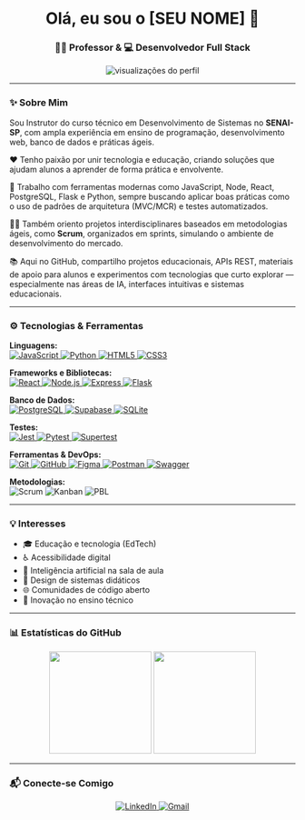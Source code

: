 <h1 align="center">Olá, eu sou o [SEU NOME] 👋</h1>
<h3 align="center">👨‍🏫 Professor & 💻 Desenvolvedor Full Stack</h3>

<p align="center">
  <img src="https://komarev.com/ghpvc/?username=[SEU_USERNAME_DO_GITHUB]&label=Profile%20views&color=0e75b6&style=flat" alt="visualizações do perfil" />
</p>

---

### ✨ Sobre Mim

<p align="left">
  Sou Instrutor do curso técnico em Desenvolvimento de Sistemas no <strong>SENAI-SP</strong>, com ampla experiência em ensino de programação, desenvolvimento web, banco de dados e práticas ágeis.
</p>

<p align="left">
  ❤️ Tenho paixão por unir tecnologia e educação, criando soluções que ajudam alunos a aprender de forma prática e envolvente.
</p>

<p align="left">
  🚀 Trabalho com ferramentas modernas como JavaScript, Node, React, PostgreSQL, Flask e Python, sempre buscando aplicar boas práticas como o uso de padrões de arquitetura (MVC/MCR) e testes automatizados.
</p>

<p align="left">
  🏃‍♂️ Também oriento projetos interdisciplinares baseados em metodologias ágeis, como <strong>Scrum</strong>, organizados em sprints, simulando o ambiente de desenvolvimento do mercado.
</p>

<p align="left">
  📚 Aqui no GitHub, compartilho projetos educacionais, APIs REST, materiais de apoio para alunos e experimentos com tecnologias que curto explorar — especialmente nas áreas de IA, interfaces intuitivas e sistemas educacionais.
</p>

---

### ⚙️ Tecnologias & Ferramentas

<p align="left">
  <strong>Linguagens:</strong><br>
  <a href="https://developer.mozilla.org/pt-BR/docs/Web/JavaScript">
    <img src="https://img.shields.io/badge/javascript-%23323330.svg?style=for-the-badge&logo=javascript&logoColor=%23F7DF1E" alt="JavaScript"/>
  </a>
  <a href="https://www.python.org/">
    <img src="https://img.shields.io/badge/python-3776AB?style=for-the-badge&logo=python&logoColor=white" alt="Python"/>
  </a>
  <a href="https://developer.mozilla.org/pt-BR/docs/Web/HTML">
    <img src="https://img.shields.io/badge/html5-%23E34F26.svg?style=for-the-badge&logo=html5&logoColor=white" alt="HTML5"/>
  </a>
  <a href="https://developer.mozilla.org/pt-BR/docs/Web/CSS">
    <img src="https://img.shields.io/badge/css3-%231572B6.svg?style=for-the-badge&logo=css3&logoColor=white" alt="CSS3"/>
  </a>
</p>

<p align="left">
  <strong>Frameworks e Bibliotecas:</strong><br>
  <a href="https://pt-br.reactjs.org/">
    <img src="https://img.shields.io/badge/react-%2320232a.svg?style=for-the-badge&logo=react&logoColor=%2361DAFB" alt="React"/>
  </a>
  <a href="https://nodejs.org/en/">
    <img src="https://img.shields.io/badge/node.js-339933?style=for-the-badge&logo=nodedotjs&logoColor=white" alt="Node.js"/>
  </a>
  <a href="https://expressjs.com/pt-br/">
    <img src="https://img.shields.io/badge/express.js-%23404d59.svg?style=for-the-badge&logo=express&logoColor=%2361DAFB" alt="Express"/>
  </a>
  <a href="https://flask.palletsprojects.com/">
    <img src="https://img.shields.io/badge/flask-%23000.svg?style=for-the-badge&logo=flask&logoColor=white" alt="Flask"/>
  </a>
</p>

<p align="left">
  <strong>Banco de Dados:</strong><br>
  <a href="https://www.postgresql.org/">
    <img src="https://img.shields.io/badge/postgresql-%23316192.svg?style=for-the-badge&logo=postgresql&logoColor=white" alt="PostgreSQL"/>
  </a>
  <a href="https://supabase.com/">
    <img src="https://img.shields.io/badge/Supabase-3ECF8E?style=for-the-badge&logo=supabase&logoColor=white" alt="Supabase"/>
  </a>
  <a href="https://www.sqlite.org/index.html">
    <img src="https://img.shields.io/badge/sqlite-%2307405e.svg?style=for-the-badge&logo=sqlite&logoColor=white" alt="SQLite"/>
  </a>
</p>

<p align="left">
  <strong>Testes:</strong><br>
  <a href="https://jestjs.io/pt-BR/">
    <img src="https://img.shields.io/badge/Jest-C21325?style=for-the-badge&logo=jest&logoColor=white" alt="Jest"/>
  </a>
  <a href="https://docs.pytest.org/en/7.1.x/">
    <img src="https://img.shields.io/badge/pytest-%230a9edc.svg?style=for-the-badge&logo=pytest&logoColor=white" alt="Pytest"/>
  </a>
  <a href="https://github.com/visionmedia/supertest">
    <img src="https://img.shields.io/badge/Supertest-3776AB?style=for-the-badge&logoColor=white" alt="Supertest"/>
  </a>
</p>

<p align="left">
  <strong>Ferramentas & DevOps:</strong><br>
  <a href="https://git-scm.com/">
    <img src="https://img.shields.io/badge/git-%23F05033.svg?style=for-the-badge&logo=git&logoColor=white" alt="Git"/>
  </a>
  <a href="https://github.com/">
    <img src="https://img.shields.io/badge/github-%23121011.svg?style=for-the-badge&logo=github&logoColor=white" alt="GitHub"/>
  </a>
  <a href="https://www.figma.com/">
    <img src="https://img.shields.io/badge/figma-%23F24E1E.svg?style=for-the-badge&logo=figma&logoColor=white" alt="Figma"/>
  </a>
  <a href="https://www.postman.com/">
    <img src="https://img.shields.io/badge/postman-FF6C37?style=for-the-badge&logo=postman&logoColor=white" alt="Postman"/>
  </a>
  <a href="https://swagger.io/">
    <img src="https://img.shields.io/badge/Swagger-85EA2D?style=for-the-badge&logo=swagger&logoColor=black" alt="Swagger"/>
  </a>
</p>

<p align="left">
  <strong>Metodologias:</strong><br>
  <img src="https://img.shields.io/badge/Scrum-0078D4.svg?style=for-the-badge" alt="Scrum"/>
  <img src="https://img.shields.io/badge/Kanban-7B61FF.svg?style=for-the-badge" alt="Kanban"/>
  <img src="https://img.shields.io/badge/PBL (Aprendizagem Baseada em Projetos)-F7B900.svg?style=for-the-badge" alt="PBL"/>
</p>

---

### 💡 Interesses

<ul>
  <li>🎓 Educação e tecnologia (EdTech)</li>
  <li>♿ Acessibilidade digital</li>
  <li>🤖 Inteligência artificial na sala de aula</li>
  <li>📐 Design de sistemas didáticos</li>
  <li>🌐 Comunidades de código aberto</li>
  <li>🚀 Inovação no ensino técnico</li>
</ul>

---

### 📊 Estatísticas do GitHub

<p align="center">
  <img height="180em" src="https://github-readme-stats.vercel.app/api?username=[SEU_USERNAME_DO_GITHUB]&show_icons=true&theme=merko&include_all_commits=true&count_private=true"/>
  <img height="180em" src="https://github-readme-stats.vercel.app/api/top-langs/?username=[SEU_USERNAME_DO_GITHUB]&layout=compact&langs_count=8&theme=merko"/>
</p>

---

### 📬 Conecte-se Comigo

<p align="center">
  <a href="https://www.linkedin.com/in/ricardo-dos-anjos-dias-693bab28/" target="_blank">
    <img src="https://img.shields.io/badge/linkedin-%230077B5.svg?style=for-the-badge&logo=linkedin&logoColor=white" alt="LinkedIn"/>
  </a>
  <a href="mailto:[SEU_EMAIL]" target="_blank">
    <img src="https://img.shields.io/badge/gmail-%23D14836.svg?style=for-the-badge&logo=gmail&logoColor=white" alt="Gmail"/>
  </a>
</p>

